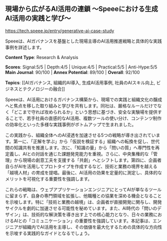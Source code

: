 ## 現場から広がるAI活用の連鎖 〜Speeeにおける生成AI活用の実践と学び〜

https://tech.speee.jp/entry/generative-ai-case-study

Speeeは、AIガバナンスを基盤とした現場主導のAI活用推進戦略と具体的な実践事例を詳述します。

**Content Type**: Research & Analysis

**Scores**: Signal:5/5 | Depth:4/5 | Unique:4/5 | Practical:5/5 | Anti-Hype:5/5
**Main Journal**: 90/100 | **Annex Potential**: 89/100 | **Overall**: 92/100

**Topics**: [[AIガバナンス, 組織的AI導入, 生成AI活用事例, 社員のAIスキル向上, ビジネスとテクノロジーの融合]]

Speeeは、AI活用におけるガバナンス構築から、現場での実践と組織文化の醸成へと焦点を移した取り組みと学びを共有します。同社は、厳格なルールだけでなく「どこまで守れば攻められるか」という思想に基づき、安全な実験場を提供することで、若手社員の直感的なAI活用、複数ツールの使い分け、コンテンツ制作の効率化といった多様な実践事例がボトムアップで生まれました。

この実践から、組織全体へのAI浸透を加速させる5つの戦略が導き出されています。第一に、「正解を学ぶ」から「仮説を検証する」組織への転換を促し、世代間の知識共有を推進します。次に、「知識の量」から「問いの質」へ専門性を再定義し、AIとの対話を通じた課題発見能力を重視。さらに、中央集権的な「管理」から現場の創意工夫を支援する「共創」へとシフトします。第四に、企画者自らがAIを活用してプロトタイプを作成するなど、技術と業務の境界を越える「越境人材」の育成を提唱。最後に、AI活用の効果を定量的に測定し、具体的なメリットを可視化する重要性を強調します。

これらの戦略は、ウェブアプリケーションエンジニアにとってAIが単なるツールに留まらず、自身の専門領域を拡張し、他職種との協業を深める機会となることを示唆します。特に「技術と業務の越境」は、企画者が直接開発に関与し、開発サイクルを劇的に加速させる可能性を秘めています。また、AI時代の「問いのデザイン」は、技術的な解決策を導き出す上での核心能力となり、日々の業務におけるAIとの「コミュニケーション」の重要性を強調しています。本記事は、エンジニアが組織内でAI活用を主導し、その価値を最大化するための具体的な方向性を示唆する実践的なガイドとなるでしょう。
